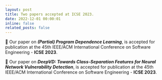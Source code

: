 ```yaml
---
layout: post
title: Two papers accepted at ICSE 2023.
date: 2022-12-01 00:00:01
inline: false
related_posts: false
---
```


:tada: Our paper on ***(Partial) Program Dependence Learning***, is accepted for publication at the 45th IEEE/ACM International Conference on Software Engineering - **ICSE 2023**.

:tada: Our paper on ***DeepVD: Towards Class-Separation Features for Neural Network Vulnerability Detection***, is accepted for publication at the 45th IEEE/ACM International Conference on Software Engineering - **ICSE 2023**.

